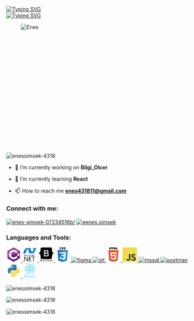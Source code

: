 [![Typing SVG](https://readme-typing-svg.demolab.com/?lines=Hi+👋,+I'm+Enes)](https://git.io/typing-svg)
<br/>
[![Typing SVG](https://readme-typing-svg.demolab.com/?lines=I'm+a+Software+Developer)](https://git.io/typing-svg)

<img src="https://camo.githubusercontent.com/5ddf73ad3a205111cf8c686f687fc216c2946a75005718c8da5b837ad9de78c9/68747470733a2f2f7468756d62732e6766796361742e636f6d2f4576696c4e657874446576696c666973682d736d616c6c2e676966" jsaction="load:XAeZkd;" jsname="HiaYvf" class="n3VNCb pT0Scc KAlRDb" role="" aria-label="" alt="Enes" data-noaft="1" align="right" style="width: 465px; height: 345.844px; margin: 0px;">


<p align="left"> <img src="https://komarev.com/ghpvc/?username=enessimsek-4318&label=Profile%20views&color=0e75b6&style=flat" alt="enessimsek-4318" /> </p>

- 🔭 I’m currently working on **Bilgi_Olcer**

- 🌱 I’m currently learning **React**

- 📫 How to reach me **enes431811@gmail.com**

<h3 align="left">Connect with me:</h3>
<p align="left">
<a href="https://linkedin.com/in/enes-şimşek-07234516b/" target="blank"><img align="center" src="https://raw.githubusercontent.com/rahuldkjain/github-profile-readme-generator/master/src/images/icons/Social/linked-in-alt.svg" alt="enes-şimşek-07234516b/" height="30" width="40" /></a>
<a href="https://instagram.com/eenes.simsek" target="blank"><img align="center" src="https://raw.githubusercontent.com/rahuldkjain/github-profile-readme-generator/master/src/images/icons/Social/instagram.svg" alt="eenes.simsek" height="30" width="40" /></a>
</p>

<h3 align="left">Languages and Tools:</h3>
<p align="left"> <a href="https://getbootstrap.com" target="_blank" rel="noreferrer"><img src="https://raw.githubusercontent.com/devicons/devicon/master/icons/csharp/csharp-original.svg" alt="csharp" width="40" height="40"/> </a> <a href="https://www.w3schools.com/css/" target="_blank" rel="noreferrer"><img src="https://raw.githubusercontent.com/devicons/devicon/master/icons/dot-net/dot-net-original-wordmark.svg" alt="dotnet" width="40" height="40"/> </a> <a href="https://www.figma.com/" target="_blank" rel="noreferrer"> <img src="https://raw.githubusercontent.com/devicons/devicon/master/icons/bootstrap/bootstrap-plain-wordmark.svg" alt="bootstrap" width="40" height="40"/> </a> <a href="https://www.w3schools.com/cs/" target="_blank" rel="noreferrer">  <img src="https://raw.githubusercontent.com/devicons/devicon/master/icons/css3/css3-original-wordmark.svg" alt="css3" width="40" height="40"/> </a> <a href="https://dotnet.microsoft.com/" target="_blank" rel="noreferrer">  <img src="https://www.vectorlogo.zone/logos/figma/figma-icon.svg" alt="figma" width="40" height="40"/> </a> <a href="https://git-scm.com/" target="_blank" rel="noreferrer"> <img src="https://www.vectorlogo.zone/logos/git-scm/git-scm-icon.svg" alt="git" width="40" height="40"/> </a> <a href="https://www.w3.org/html/" target="_blank" rel="noreferrer"> <img src="https://raw.githubusercontent.com/devicons/devicon/master/icons/html5/html5-original-wordmark.svg" alt="html5" width="40" height="40"/> </a> <a href="https://developer.mozilla.org/en-US/docs/Web/JavaScript" target="_blank" rel="noreferrer"> <img src="https://raw.githubusercontent.com/devicons/devicon/master/icons/javascript/javascript-original.svg" alt="javascript" width="40" height="40"/> </a> <a href="https://www.microsoft.com/en-us/sql-server" target="_blank" rel="noreferrer"> <img src="https://www.svgrepo.com/show/303229/microsoft-sql-server-logo.svg" alt="mssql" width="40" height="40"/> </a> <a href="https://postman.com" target="_blank" rel="noreferrer"> <img src="https://www.vectorlogo.zone/logos/getpostman/getpostman-icon.svg" alt="postman" width="40" height="40"/> </a> <a href="https://www.python.org" target="_blank" rel="noreferrer"> <img src="https://raw.githubusercontent.com/devicons/devicon/master/icons/python/python-original.svg" alt="python" width="40" height="40"/> </a> <a href="https://reactjs.org/" target="_blank" rel="noreferrer"> <img src="https://raw.githubusercontent.com/devicons/devicon/master/icons/react/react-original-wordmark.svg" alt="react" width="40" height="40"/> </a> </p>

<p><img align="center" src="https://github-readme-stats.vercel.app/api?username=enessimsek-4318&theme=algolia&show_icons=true" alt="enessimsek-4318" /></p>

<p>&nbsp;<img align="left" src="https://github-readme-stats.vercel.app/api/top-langs?username=enessimsek-4318&hide=python&theme=algolia&show_icons=true" alt="enessimsek-4318" /></p>

<p><img align="center" src="https://github-readme-streak-stats.herokuapp.com/?user=enessimsek-4318&" alt="enessimsek-4318" /></p>


